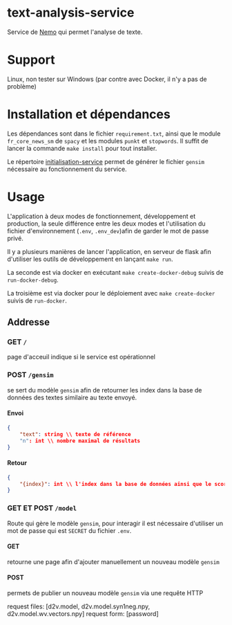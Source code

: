 # text-analysis-service

Service de [Nemo](https://github.com/erudit-recommandation/Nemo) qui permet l'analyse de texte.
# Support
Linux, non tester sur Windows (par contre avec Docker, il n'y a pas de problème)


# Installation et dépendances
Les dépendances sont dans le fichier `requirement.txt`, ainsi que le module `fr_core_news_sm` de `spacy` et les modules `punkt` et `stopwords`. Il suffit de lancer la commande `make install` pour tout installer.

Le répertoire [initialisation-service](https://github.com/erudit-recommandation/initialisation-service) permet de générer le fichier `gensim` nécessaire au fonctionnement du service.

# Usage
L'application à deux modes de fonctionnement, développement et production, la seule différence entre les deux modes et l'utilisation du fichier d'environnement (`.env`, `.env_dev`)afin de garder le mot de passe privé.

Il y a plusieurs manières de lancer l'application, en serveur de flask afin d'utiliser les outils de développement en lançant `make run`.

La seconde est via docker en exécutant `make create-docker-debug` suivis de `run-docker-debug`.

La troisième est via docker pour le déploiement avec `make create-docker` suivis de  `run-docker`.

## Addresse

### GET `/`
page d'acceuil indique si le service est opérationnel

### POST `/gensim`
se sert du modèle `gensim` afin de retourner les index dans la base de données des textes similaire au texte envoyé.

#### Envoi

```json
{
    "text": string \\ texte de référence
    "n": int \\ nombre maximal de résultats
}
```

#### Retour

```json
{
    "{index}": int \\ l'index dans la base de données ainsi que le score de similitude 
}
```

### GET ET POST `/model`

Route qui gère le modèle `gensim`, pour interagir il est  nécessaire d'utiliser un mot de passe qui est `SECRET` du fichier `.env`.
#### GET

retourne une page afin d'ajouter manuellement un nouveau modèle `gensim`

#### POST

permets de publier un nouveau modèle `gensim` via une requête HTTP

request files: [d2v.model, d2v.model.syn1neg.npy, d2v.model.wv.vectors.npy] 
request form: [password]
